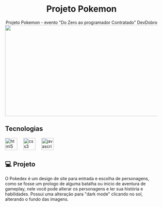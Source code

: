 <div align="center">
<h1>Projeto Pokemon</h1>
Projeto Pokemon -  evento "Do Zero ao programador Contratado" DevDobro
</div>

<div align="center">
  <img height="300" width="600" src="https://media.tenor.com/kYWeox8OKvAAAAAC/pokemon-squirtle.gif"  />
</div>

<h2 align="left">Tecnologias</h2>
<div align="left">
  <img src="https://cdn.jsdelivr.net/gh/devicons/devicon/icons/html5/html5-original.svg" height="40" alt="html5 logo"  />
  <img width="12" />
  <img src="https://cdn.jsdelivr.net/gh/devicons/devicon/icons/css3/css3-original.svg" height="40" alt="css3 logo"  />
  <img width="12" />
  <img src="https://cdn.jsdelivr.net/gh/devicons/devicon/icons/javascript/javascript-plain.svg" height="40" alt="javascript logo"  />
</div>

<h2 align="left">💻 Projeto</h2>

<p align="left">O Pokedex é um design de site para entrada e escolha de personagens, como se fosse um prologo de alguma batalha ou inicio de aventura de gameplay, nele você pode alterar os personagens e ler sua história e habilidades. Possui uma alteração para "dark mode" clicando no sol, alterando o fundo das imagens.</p>

